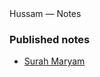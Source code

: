 <div class="win98-window">
  <div class="win98-titlebar"><span class="win98-icon"></span> Hussam — Notes</div>
  <h3>Published notes</h3>
  <ul class="win98-list">
    <li><a href="Surah Maryam.md">Surah Maryam</a></li>
  </ul>
</div>
